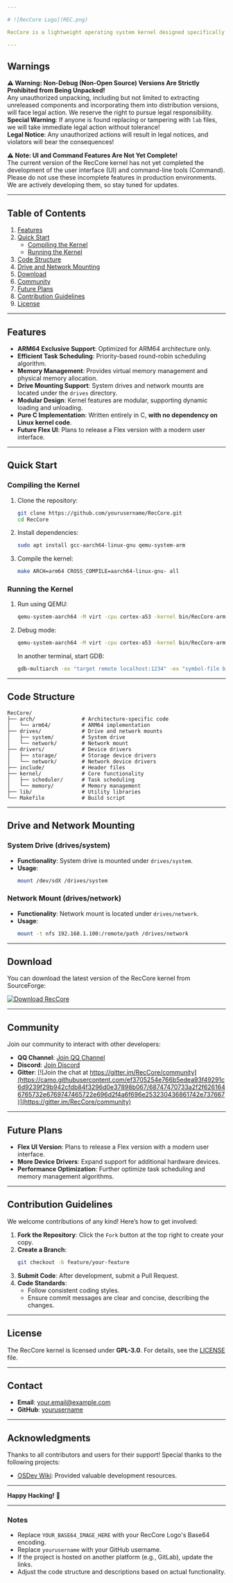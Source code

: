 ```yaml
---

# ![RecCore Logo](REC.png)

RecCore is a lightweight operating system kernel designed specifically for ARM64 architecture, written entirely in C. It focuses on efficient task scheduling, memory management, and device driver support. This kernel system supports only ARM64 architecture; 32-bit systems are not supported. System drives and network mounts are located under the `drives` directory. Future plans include a Flex version with a modern user interface (UI).

---
```


## **Warnings**
**⚠️ Warning: Non-Debug (Non-Open Source) Versions Are Strictly Prohibited from Being Unpacked!**  
Any unauthorized unpacking, including but not limited to extracting unreleased components and incorporating them into distribution versions, will face legal action. We reserve the right to pursue legal responsibility.  
**Special Warning**: If anyone is found replacing or tampering with `lab` files, we will take immediate legal action without tolerance!  
**Legal Notice**: Any unauthorized actions will result in legal notices, and violators will bear the consequences!

**⚠️ Note: UI and Command Features Are Not Yet Complete!**  
The current version of the RecCore kernel has not yet completed the development of the user interface (UI) and command-line tools (Command). Please do not use these incomplete features in production environments. We are actively developing them, so stay tuned for updates.

---

## **Table of Contents**
1. [Features](#features)
2. [Quick Start](#quick-start)
   - [Compiling the Kernel](#compiling-the-kernel)
   - [Running the Kernel](#running-the-kernel)
3. [Code Structure](#code-structure)
4. [Drive and Network Mounting](#drive-and-network-mounting)
5. [Download](#download)
6. [Community](#community)
7. [Future Plans](#future-plans)
8. [Contribution Guidelines](#contribution-guidelines)
9. [License](#license)

---

## **Features**
- **ARM64 Exclusive Support**: Optimized for ARM64 architecture only.
- **Efficient Task Scheduling**: Priority-based round-robin scheduling algorithm.
- **Memory Management**: Provides virtual memory management and physical memory allocation.
- **Drive Mounting Support**: System drives and network mounts are located under the `drives` directory.
- **Modular Design**: Kernel features are modular, supporting dynamic loading and unloading.
- **Pure C Implementation**: Written entirely in C, **with no dependency on Linux kernel code**.
- **Future Flex UI**: Plans to release a Flex version with a modern user interface.

---

## **Quick Start**

### **Compiling the Kernel**
1. Clone the repository:
   ```bash
   git clone https://github.com/yourusername/RecCore.git
   cd RecCore
   ```
2. Install dependencies:
   ```bash
   sudo apt install gcc-aarch64-linux-gnu qemu-system-arm
   ```
3. Compile the kernel:
   ```bash
   make ARCH=arm64 CROSS_COMPILE=aarch64-linux-gnu- all
   ```

### **Running the Kernel**
1. Run using QEMU:
   ```bash
   qemu-system-aarch64 -M virt -cpu cortex-a53 -kernel bin/RecCore-arm64.bin
   ```
2. Debug mode:
   ```bash
   qemu-system-aarch64 -M virt -cpu cortex-a53 -kernel bin/RecCore-arm64.bin -s -S
   ```
   In another terminal, start GDB:
   ```bash
   gdb-multiarch -ex "target remote localhost:1234" -ex "symbol-file bin/RecCore-arm64.bin"
   ```

---

## **Code Structure**
```
RecCore/
├── arch/               # Architecture-specific code
│   └── arm64/          # ARM64 implementation
├── drives/             # Drive and network mounts
│   ├── system/         # System drive
│   └── network/        # Network mount
├── drivers/            # Device drivers
│   ├── storage/        # Storage device drivers
│   └── network/        # Network device drivers
├── include/            # Header files
├── kernel/             # Core functionality
│   ├── scheduler/      # Task scheduling
│   └── memory/         # Memory management
├── lib/                # Utility libraries
└── Makefile            # Build script
```

---

## **Drive and Network Mounting**

### **System Drive (drives/system)**
- **Functionality**: System drive is mounted under `drives/system`.
- **Usage**:
  ```bash
  mount /dev/sdX /drives/system
  ```

### **Network Mount (drives/network)**
- **Functionality**: Network mount is located under `drives/network`.
- **Usage**:
  ```bash
  mount -t nfs 192.168.1.100:/remote/path /drives/network
  ```

---

## **Download**
You can download the latest version of the RecCore kernel from SourceForge:

[![Download RecCore](https://camo.githubusercontent.com/16389ff70a277784214098c9d1c2dce20f404183457e3bda6a4e69e9dbce8adb/68747470733a2f2f612e6673646e2e636f6d2f636f6e2f6170702f73662d646f776e6c6f61642d627574746f6e)](https://sourceforge.net/projects/reccore/)

---

## **Community**
Join our community to interact with other developers:

- **QQ Channel**: [Join QQ Channel](#)
- **Discord**: [Join Discord](#)
- **Gitter**: [![Join the chat at https://gitter.im/RecCore/community](https://camo.githubusercontent.com/ef3705254e766b5edea93f49291c6d9239f29b942cfdb84f3296d0e37898b067/68747470733a2f2f6261646765732e6769747465722e696d2f4a6f696e253230436861742e737667)](https://gitter.im/RecCore/community)

---

## **Future Plans**
- **Flex UI Version**: Plans to release a Flex version with a modern user interface.
- **More Device Drivers**: Expand support for additional hardware devices.
- **Performance Optimization**: Further optimize task scheduling and memory management algorithms.

---

## **Contribution Guidelines**
We welcome contributions of any kind! Here’s how to get involved:
1. **Fork the Repository**: Click the `Fork` button at the top right to create your copy.
2. **Create a Branch**:
   ```bash
   git checkout -b feature/your-feature
   ```
3. **Submit Code**: After development, submit a Pull Request.
4. **Code Standards**:
   - Follow consistent coding styles.
   - Ensure commit messages are clear and concise, describing the changes.

---

## **License**
The RecCore kernel is licensed under **GPL-3.0**. For details, see the [LICENSE](LICENSE) file.

---

## **Contact**
- **Email**: your.email@example.com
- **GitHub**: [yourusername](https://github.com/yourusername)

---

## **Acknowledgments**
Thanks to all contributors and users for their support! Special thanks to the following projects:
- [OSDev Wiki](https://wiki.osdev.org/): Provided valuable development resources.

---

**Happy Hacking!** 🚀

---

### **Notes**
- Replace `YOUR_BASE64_IMAGE_HERE` with your RecCore Logo's Base64 encoding.
- Replace `yourusername` with your GitHub username.
- If the project is hosted on another platform (e.g., GitLab), update the links.
- Adjust the code structure and descriptions based on actual functionality.
